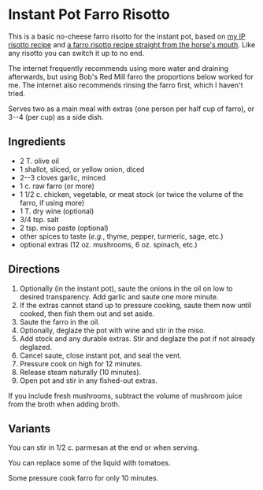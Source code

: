 [Instant Pot]: ../indices/instantPot.html
[quick]: ../indices/quick.html

# Instant Pot Farro Risotto

This is a basic no-cheese farro risotto for the instant pot, based on [my IP risotto recipe](../rice/ipRisotto.md) and [a farro risotto recipe straight from the horse's mouth](https://recipes.instantpot.com/recipe/farro-risotto-with-mushrooms-and-spinach/).  Like any risotto you can switch it up to no end.

The internet frequently recommends using more water and draining afterwards, but using Bob's Red Mill farro the proportions below worked for me.
The internet also recommends rinsing the farro first, which I haven't tried.

Serves two as a main meal with extras (one person per half cup of farro), or 3--4 (per cup) as a side dish.

## Ingredients

* 2 T. olive oil
* 1 shallot, sliced, or yellow onion, diced
* 2--3 cloves garlic, minced
* 1 c. raw farro (or more)
* 1 1/2 c. chicken, vegetable, or meat stock (or twice the volume of the farro, if using more)
* 1 T. dry wine (optional)
* 3/4 tsp. salt
* 2 tsp. miso paste (optional)
* other spices to taste (*e.g.*, thyme, pepper, turmeric, sage, etc.)
* optional extras (12 oz. mushrooms, 6 oz. spinach, etc.)

## Directions

1. Optionally (in the instant pot), saute the onions in the oil on low to desired transparency.  Add garlic and saute one more minute.
2. If the extras cannot stand up to pressure cooking, saute them now until cooked, then fish them out and set aside. 
3. Saute the farro in the oil.
4. Optionally, deglaze the pot with wine and stir in the miso.
4. Add stock and any durable extras.  Stir and deglaze the pot if not already deglazed.
5. Cancel saute, close instant pot, and seal the vent.
6. Pressure cook on high for 12 minutes.
7. Release steam naturally (10 minutes).
8. Open pot and stir in any fished-out extras.

If you include fresh mushrooms, subtract the volume of mushroom juice from the broth when adding broth.

## Variants

You can stir in 1/2 c. parmesan at the end or when serving.

You can replace some of the liquid with tomatoes.

Some pressure cook farro for only 10 minutes.
